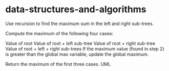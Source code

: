 # data-structures-and-algorithms
Use recursion to find the maximum sum in the left and right sub-trees.

Compute the maximum of the following four cases:

Value of root
Value of root + left sub-tree
Value of root + right sub-tree
Value of root + left + right sub-trees
If the maximum value (found in step 2) is greater than the global max variable, update the global maximum.

Return the maximum of the first three cases.
UML
![]()